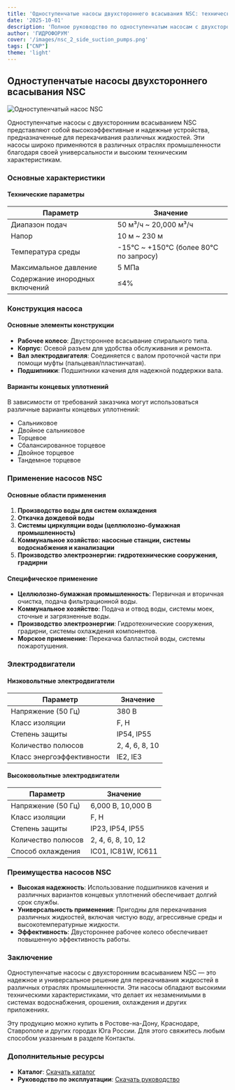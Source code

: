 ```yaml
---
title: 'Одноступенчатые насосы двухстороннего всасывания NSC: технические характеристики и применение'
date: '2025-10-01'
description: 'Полное руководство по одноступенчатым насосам с двухсторонним всасыванием NSC. Технические характеристики, области применения и преимущества.'
author: 'ГИДРОФОРУМ'
cover: '/images/nsc_2_side_suction_pumps.png'
tags: ["CNP"]
theme: 'light'
---
```


## Одноступенчатые насосы двухстороннего всасывания NSC

![Одноступенчатый насос NSC](/images/nsc_2_side_suction_pumps.png)

Одноступенчатые насосы с двухсторонним всасыванием NSC представляют собой высокоэффективные и надежные устройства, предназначенные для перекачивания различных жидкостей. Эти насосы широко применяются в различных отраслях промышленности благодаря своей универсальности и высоким техническим характеристикам.

### Основные характеристики

#### Технические параметры

| Параметр                | Значение                                                                 |
|-------------------------|--------------------------------------------------------------------------|
| Диапазон подач          | 50 м³/ч ~ 20,000 м³/ч                                         |
| Напор                    | 10 м ~ 230 м                                                   |
| Температура среды       | -15°C ~ +150°C (более 80°C по запросу)                         |
| Максимальное давление   | 5 МПа                                                      |
| Содержание инородных включений | ≤4%                                                         |

### Конструкция насоса

#### Основные элементы конструкции

- **Рабочее колесо**: Двустороннее всасывание спирального типа.
- **Корпус**: Осевой разъем для удобства обслуживания и ремонта.
- **Вал электродвигателя**: Соединяется с валом проточной части при помощи муфты (пальцевая/пластинчатая).
- **Подшипники**: Подшипники качения для надежной поддержки вала.

#### Варианты концевых уплотнений

В зависимости от требований заказчика могут использоваться различные варианты концевых уплотнений:

- Сальниковое
- Двойное сальниковое
- Торцевое
- Сбалансированное торцевое
- Двойное торцевое
- Тандемное торцевое

### Применение насосов NSC

#### Основные области применения

1. **Производство воды для систем охлаждения**
2. **Откачка дождевой воды**
3. **Системы циркуляции воды (целлюлозно-бумажная промышленность)**
4. **Коммунальное хозяйство: насосные станции, системы водоснабжения и канализации**
5. **Производство электроэнергии: гидротехнические сооружения, градирни**

#### Специфическое применение

- **Целлюлозно-бумажная промышленность**: Первичная и вторичная очистка, подача фильтрационной воды.
- **Коммунальное хозяйство**: Подача и отвод воды, системы моек, сточные и загрязненные воды.
- **Производство электроэнергии**: Гидротехнические сооружения, градирни, системы охлаждения компонентов.
- **Морское применение**: Перекачка балластной воды, системы пожаротушения.

### Электродвигатели

#### Низковольтные электродвигатели

| Параметр                  | Значение                                                                 |
|---------------------------|--------------------------------------------------------------------------|
| Напряжение (50 Гц)        | 380 В                                                                        |
| Класс изоляции            | F, H                                                                     |
| Степень защиты            | IP54, IP55                                                             |
| Количество полюсов         | 2, 4, 6, 8, 10                                                      |
| Класс энергоэффективности  | IE2, IE3                                                                 |

#### Высоковольтные электродвигатели

| Параметр                  | Значение                                                                 |
|---------------------------|--------------------------------------------------------------------------|
| Напряжение (50 Гц)        | 6,000 В, 10,000 В                                                             |
| Класс изоляции            | F, H                                                                      |
| Степень защиты            | IP23, IP54, IP55                                                     |
| Количество полюсов         | 2, 4, 6, 8, 10, 12                                                   |
| Способ охлаждения         | IC01, IC81W, IC611                                                  |

### Преимущества насосов NSC

- **Высокая надежность**: Использование подшипников качения и различных вариантов концевых уплотнений обеспечивает долгий срок службы.
- **Универсальность применения**: Пригодны для перекачивания различных жидкостей, включая чистую воду, агрессивные среды и высокотемпературные жидкости.
- **Эффективность**: Двустороннее рабочее колесо обеспечивает повышенную эффективность работы.

### Заключение

Одноступенчатые насосы с двухсторонним всасыванием NSC — это надежное и универсальное решение для перекачивания жидкостей в различных отраслях промышленности. Эти насосы обладают высокими техническими характеристиками, что делает их незаменимыми в системах водоснабжения, орошения, охлаждения и других приложениях.

Эту продукцию можно купить в Ростове-на-Дону, Краснодаре, Ставрополе и других городах Юга России. Для этого свяжитесь любым способом указанным в разделе Контакты.

### Дополнительные ресурсы

- **Каталог**: [Скачать каталог](/images/nsc_2_side_suction_pumps.pdf)
- **Руководство по эксплуатации**: [Скачать руководство](/images/usage_guide_nsc_2_side_suction_pumps.pdf)